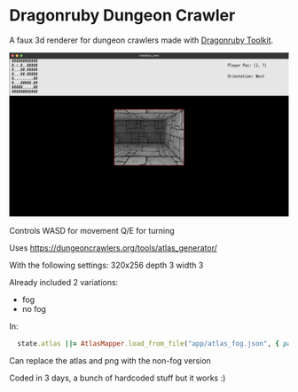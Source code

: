 # Dragonruby Dungeon Crawler
A faux 3d renderer for dungeon crawlers made with [Dragonruby Toolkit](https://dragonruby.org/).

![Screenshot](./dungeon_crawler.png)

Controls
WASD for movement
Q/E for turning

Uses https://dungeoncrawlers.org/tools/atlas_generator/

With the following settings:
320x256
depth 3
width 3

Already included 2 variations:
- fog 
- no fog

In:
```ruby
  state.atlas ||= AtlasMapper.load_from_file("app/atlas_fog.json", { path: "sprites/untitled_fog.png", w: 528, h: 476 })
```

Can replace the atlas and png with the non-fog version

Coded in 3 days, a bunch of hardcoded stuff but it works :) 

